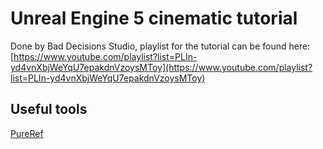 # Unreal Engine 5 cinematic tutorial
Done by Bad Decisions Studio, playlist for the tutorial can be found here:
[https://www.youtube.com/playlist?list=PLIn-yd4vnXbjWeYqU7epakdnVzoysMToy](https://www.youtube.com/playlist?list=PLIn-yd4vnXbjWeYqU7epakdnVzoysMToy)

## Useful tools
[PureRef](https://www.pureref.com/)
